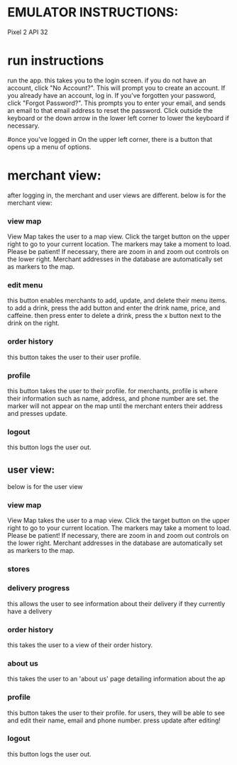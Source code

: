 # EMULATOR INSTRUCTIONS:
Pixel 2 API 32 

# run instructions
run the app. this takes you to the login screen.
if you do not have an account, click "No Account?". This will prompt you to create an account.
If you already have an account, log in. 
If you've forgotten your password, click "Forgot Password?". This prompts you to enter your email, and sends an email to that email address to reset the password.
Click outside the keyboard or the down arrow in the lower left corner to lower the keyboard if necessary. 

#once you've logged in
On the upper left corner, there is a button that opens up a menu of options.

# merchant view:
after logging in, the merchant and user views are different. below is for the merchant view:
### view map
View Map takes the user to a map view. Click the target button on the upper right to go to your current location.
The markers may take a moment to load. Please be patient!
If necessary, there are zoom in and zoom out controls on the lower right.
Merchant addresses in the database are automatically set as markers to the map.

### edit menu
this button enables merchants to add, update, and delete their menu items.
to add a drink, press the add button and enter the drink name, price, and caffeine. then press enter
to delete a drink, press the x button next to the drink on the right. 

### order history
this button takes the user to their user profile. 

### profile
this button takes the user to their profile. 
for merchants, profile is where their information such as name, address, and phone number are set.
the marker will not appear on the map until the merchant enters their address and presses update. 

### logout
this button logs the user out. 


## user view: 
below is for the user view

### view map
View Map takes the user to a map view. Click the target button on the upper right to go to your current location.
The markers may take a moment to load. Please be patient!
If necessary, there are zoom in and zoom out controls on the lower right.
Merchant addresses in the database are automatically set as markers to the map.

### stores


### delivery progress
this allows the user to see information about their delivery if they currently have a delivery


### order history
this takes the user to a view of their order history.


### about us
this takes the user to an 'about us' page detailing information about the ap 


### profile
this button takes the user to their profile.
for users, they will be able to see and edit their name, email and phone number. 
press update after editing!


### logout
this button logs the user out. 
